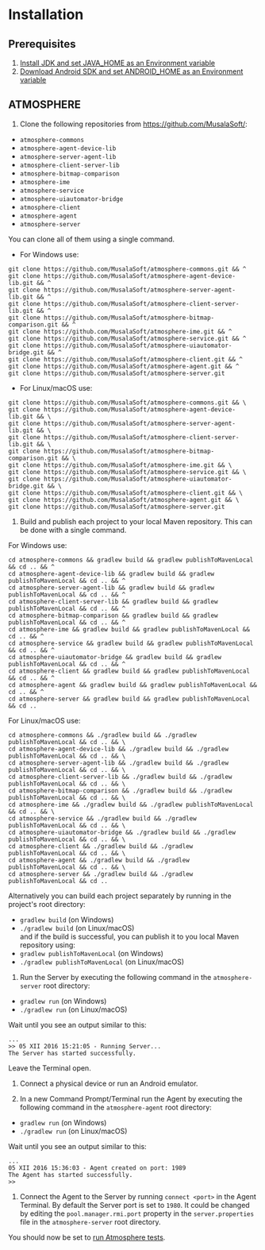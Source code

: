 # Installation
## Prerequisites
1. [Install JDK and set JAVA_HOME as an Environment variable](/setup/jdk.md)
1. [Download Android SDK and set ANDROID_HOME as an Environment variable](/setup/android_sdk.md)

## ATMOSPHERE
1. Clone the following repositories from https://github.com/MusalaSoft/:
  * ```atmosphere-commons```
  * ```atmosphere-agent-device-lib```
  * ```atmosphere-server-agent-lib```
  * ```atmosphere-client-server-lib```
  * ```atmosphere-bitmap-comparison```
  * ```atmosphere-ime```
  * ```atmosphere-service```
  * ```atmosphere-uiautomator-bridge```
  * ```atmosphere-client```
  * ```atmosphere-agent```
  * ```atmosphere-server```

  You can clone all of them using a single command.  
  * For Windows use:
  ```
  git clone https://github.com/MusalaSoft/atmosphere-commons.git && ^
  git clone https://github.com/MusalaSoft/atmosphere-agent-device-lib.git && ^
  git clone https://github.com/MusalaSoft/atmosphere-server-agent-lib.git && ^
  git clone https://github.com/MusalaSoft/atmosphere-client-server-lib.git && ^
  git clone https://github.com/MusalaSoft/atmosphere-bitmap-comparison.git && ^
  git clone https://github.com/MusalaSoft/atmosphere-ime.git && ^
  git clone https://github.com/MusalaSoft/atmosphere-service.git && ^
  git clone https://github.com/MusalaSoft/atmosphere-uiautomator-bridge.git && ^
  git clone https://github.com/MusalaSoft/atmosphere-client.git && ^
  git clone https://github.com/MusalaSoft/atmosphere-agent.git && ^
  git clone https://github.com/MusalaSoft/atmosphere-server.git
  ```
  * For Linux/macOS use:
  ```
  git clone https://github.com/MusalaSoft/atmosphere-commons.git && \
  git clone https://github.com/MusalaSoft/atmosphere-agent-device-lib.git && \
  git clone https://github.com/MusalaSoft/atmosphere-server-agent-lib.git && \
  git clone https://github.com/MusalaSoft/atmosphere-client-server-lib.git && \
  git clone https://github.com/MusalaSoft/atmosphere-bitmap-comparison.git && \
  git clone https://github.com/MusalaSoft/atmosphere-ime.git && \
  git clone https://github.com/MusalaSoft/atmosphere-service.git && \
  git clone https://github.com/MusalaSoft/atmosphere-uiautomator-bridge.git && \
  git clone https://github.com/MusalaSoft/atmosphere-client.git && \
  git clone https://github.com/MusalaSoft/atmosphere-agent.git && \
  git clone https://github.com/MusalaSoft/atmosphere-server.git
  ```

1. Build and publish each project to your local Maven repository. This can be done with a single command.

 For Windows use:
 ```
 cd atmosphere-commons && gradlew build && gradlew publishToMavenLocal && cd .. && ^
 cd atmosphere-agent-device-lib && gradlew build && gradlew publishToMavenLocal && cd .. && ^
 cd atmosphere-server-agent-lib && gradlew build && gradlew publishToMavenLocal && cd .. && ^
 cd atmosphere-client-server-lib && gradlew build && gradlew publishToMavenLocal && cd .. && ^
 cd atmosphere-bitmap-comparison && gradlew build && gradlew publishToMavenLocal && cd .. && ^
 cd atmosphere-ime && gradlew build && gradlew publishToMavenLocal && cd .. && ^
 cd atmosphere-service && gradlew build && gradlew publishToMavenLocal && cd .. && ^
 cd atmosphere-uiautomator-bridge && gradlew build && gradlew publishToMavenLocal && cd .. && ^
 cd atmosphere-client && gradlew build && gradlew publishToMavenLocal && cd .. && ^
 cd atmosphere-agent && gradlew build && gradlew publishToMavenLocal && cd .. && ^
 cd atmosphere-server && gradlew build && gradlew publishToMavenLocal && cd ..
 ```

 For Linux/macOS use:
 ```
 cd atmosphere-commons && ./gradlew build && ./gradlew publishToMavenLocal && cd .. && \
 cd atmosphere-agent-device-lib && ./gradlew build && ./gradlew publishToMavenLocal && cd .. && \
 cd atmosphere-server-agent-lib && ./gradlew build && ./gradlew publishToMavenLocal && cd .. && \
 cd atmosphere-client-server-lib && ./gradlew build && ./gradlew publishToMavenLocal && cd .. && \
 cd atmosphere-bitmap-comparison && ./gradlew build && ./gradlew publishToMavenLocal && cd .. && \
 cd atmosphere-ime && ./gradlew build && ./gradlew publishToMavenLocal && cd .. && \
 cd atmosphere-service && ./gradlew build && ./gradlew publishToMavenLocal && cd .. && \
 cd atmosphere-uiautomator-bridge && ./gradlew build && ./gradlew publishToMavenLocal && cd .. && \
 cd atmosphere-client && ./gradlew build && ./gradlew publishToMavenLocal && cd .. && \
 cd atmosphere-agent && ./gradlew build && ./gradlew publishToMavenLocal && cd .. && \
 cd atmosphere-server && ./gradlew build && ./gradlew publishToMavenLocal && cd ..
 ```

 Alternatively you can build each project separately by running in the project's root directory:
  * ```gradlew build``` (on Windows)
  * ```./gradlew build``` (on Linux/macOS)  
 and if the build is successful, you can publish it to you local Maven repository using:
  * ```gradlew publishToMavenLocal``` (on Windows)
  * ```./gradlew publishToMavenLocal``` (on Linux/macOS)

1. Run the Server by executing the following command in the `atmosphere-server` root directory:  
 * ```gradlew run``` (on Windows)
 * ```./gradlew run``` (on Linux/macOS)

 Wait until you see an output similar to this:
 ```
 ...
 >> 05 XII 2016 15:21:05 - Running Server...
The Server has started successfully.
 ```
 Leave the Terminal open.

1. Connect a physical device or run an Android emulator.

1. In a new Command Prompt/Terminal run the Agent by executing the following command in the `atmosphere-agent` root directory:  
 * ```gradlew run``` (on Windows)
 * ```./gradlew run``` (on Linux/macOS)

 Wait until you see an output similar to this:  
 ```
 ...
 05 XII 2016 15:36:03 - Agent created on port: 1989
 The Agent has started successfully.
>>
 ```

1. Connect the Agent to the Server by running ```connect <port>``` in the Agent Terminal. By default the Server port is set to ```1980```. It could be changed by editing the ```pool.manager.rmi.port``` property in the ```server.properties``` file in the ```atmosphere-server``` root directory.

You should now be set to [run Atmosphere tests](https://github.com/MusalaSoft/atmosphere-docs#atmosphere-tests).
